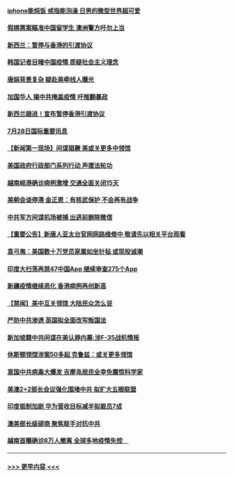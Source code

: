 #### [iphone能炖饭 戒指能泡澡 日男的微型世界超可爱](../pages/prog202/a102904382.md?t=07290302) 
#### [假绑票案瞄准中国留学生 澳洲警方吁勿上当](../pages/prog202/a102904630.md?t=07290302) 
#### [新西兰：暂停与香港的引渡协议](../pages/prog202/a102904555.md?t=07290302) 
#### [韩国记者目睹中国疫情 质疑社会主义理念](../pages/prog202/a102904548.md?t=07290302) 
#### [唐娟背景复杂 疑赴美牵线人曝光](../pages/prog202/a102904458.md?t=07290302) 
#### [加国华人 揭中共掩盖疫情 吁推翻暴政](../pages/prog202/a102904418.md?t=07290302) 
#### [新西兰跟进！宣布暂停香港引渡协议](../pages/prog202/a102904414.md?t=07290302) 
#### [7月28日国际重要讯息](../pages/prog202/a102904409.md?t=07290302) 
#### [【新闻第一现场】间谍猖獗 美或关更多中领馆](../pages/prog202/a102904389.md?t=07290302) 
#### [美国政府行政部门系列行动 声援法轮功](../pages/prog202/a102904291.md?t=07290302) 
#### [越南岘港确诊病例激增 交通全面关闭15天](../pages/prog202/a102904265.md?t=07290302) 
#### [美朝会谈停滞 金正恩：有核武保护 不会再有战争](../pages/prog202/a102904234.md?t=07290302) 
#### [中共军方间谍机场被捕 出逃前删除微信](../pages/prog202/a102904140.md?t=07290302) 
#### [【重要公告】新唐人亚太台官网网路维修中 敬请先以相关平台观看](../pages/prog202/a102903392.md?t=07290302) 
#### [袁弓夷：美国数十万党员家属如坐针毡 或现投诚潮](../pages/prog202/a102904014.md?t=07290302) 
#### [印度大扫荡再禁47中国App 继续审查275个App](../pages/prog202/a102903885.md?t=07290302) 
#### [新疆疫情继续恶化 香港病例再创新高](../pages/prog202/a102903911.md?t=07290302) 
#### [【禁闻】美中互关领馆 大陆民众怎么说](../pages/prog202/a102903876.md?t=07290302) 
#### [严防中共渗透 英国拟全面改写叛国法](../pages/prog202/a102903841.md?t=07290302) 
#### [新加坡籍中共间谍在美认罪内幕:涉F-35战机情报](../pages/prog202/a102903845.md?t=07290302) 
#### [休斯顿领馆涉案50多起 克鲁兹：或关更多领馆](../pages/prog202/a102903852.md?t=07290302) 
#### [意国中共病毒大爆发 吉廖岛居民全幸免震惊科学家](../pages/prog202/a102903548.md?t=07290302) 
#### [美澳2+2部长会议强化围堵中共 拟扩大五眼联盟](../pages/prog202/a102903764.md?t=07290302) 
#### [印度抵制加剧 华为营收目标减半拟裁员7成](../pages/prog202/a102903763.md?t=07290302) 
#### [澳美部长级磋商 聚焦联手对抗中共](../pages/prog202/a102903730.md?t=07290302) 
#### [越南首曝确诊8万人撤离 全球多地疫情失控　](../pages/prog202/a102903726.md?t=07290302) 

----
#### [ >>> 更早内容 <<< ](../indexes/prog202-earlier.md)
